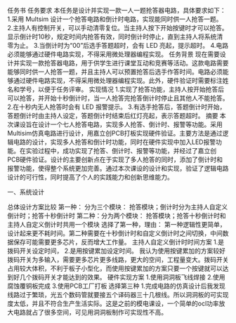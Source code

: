  任务书
任务要求
本任务是设计并实现一款一人一题抢答器电路，具体要求如下：
1.采用 Multsim 设计一个抢答电路和倒计时电路，实现能同时供一人抢答一题。
2.主持人有控制开关，可以手动清零复位。当主持人按下开始按键时才可以抢答。显示倒计时10秒，规定时间内抢答有效，同时倒计时停止，直到主持人将系统清零为止。
3.当倒计时为“00”后选手答题超时，会有 LED 亮起，提示超时。
4.电路必须能够通过硬件电路实现，不得采用微处理器编程实现。
任务背景
  现在需要设计并实现一款抢答器电路，用于供学生进行课堂互动和竞赛等活动。这款电路需要能够同时供一人抢答一题，并且主持人可以预置抢答后选手作答时间。电路必须能够通过硬件电路实现，不得采用微处理器编程实现。此外，硬件验证时需要标注姓名和学号，以便于任务评审。
实现情况
1.实现了抢答功能，主持人按开始抢答后可以抢答，并开始十秒倒计时，当一人抢答完抢答倒计时停止且其他人不能抢答。
2.在十秒内无人抢答时会有 LED 报警提示。
3.有选手抢答后，答题倒计时开始，答题倒计时由主持人设定，答题倒计时结束后红灯亮起，表示答题超时。
摘要
  本次课设旨在设计一个七人抢答电路，实现多人抢答、倒计时、报警等功能。采用Multisim仿真电路进行设计，用嘉立创PCB打板实现硬件验证。主要方法是通过逻辑电路的设计，实现多人抢答和倒计时功能，同时在硬件实现中加入LED报警功能。在实验过程中，成功实现了抢答、倒计时、报警等功能，并经过了嘉立创PCB硬件验证。设计的主要创新点在于实现了多人抢答的同时，添加了倒计时和报警功能，使得整个系统更加完善。通过本次课设的设计和实现，验证了逻辑电路设计的可行性，同时提高了个人的实践能力和创新思维能力。



一、系统设计

总体设计方案比较
	第一种：
分为三个模块：
抢答模块；倒计时分为主持人自定义倒计时；抢答十秒倒计时
第二种：分为两个模块：
	抢答模块；抢答十秒倒计时和主持人自定义倒计时共用一个模块
	选择了第一种，理由：
第一种逻辑性更简单，设计起来更不耗时间。第二种需要在十秒倒计时和自定义倒计时之间切换，中间数据保存可能需要更多芯片，反而增大工作量。
主持人自定义倒计时时间方案
	1.是拨码开关设定时间，
	2.是用按键累加设定时间。
	我认为使用按键累加的方案较好
	拨码开关为多输入，需要更多芯片更多线路，更大的空间，工程量变大。拨码开关占用较大体积，不利于板子小型化，而使用按键累加的方案只要一个按键就可以达到好几个拨码开关才能达到的效果。
硬件实现方案
	1.使用洞洞板飞线焊接
	2.使用腐蚀覆铜板完成
	3.使用PCB工厂打板
	选择第三种
		1.完成电路的仿真设计后我发现线路过于繁琐，光五个数码管就要接五个译码器三十几根线。所以洞洞板的可实现度太低，并且不符合生产生活实际。这是之前的模电课设，一个简单的ocl功率放大电路就占了很多空间，可见用洞洞板制作可实现性不高。
